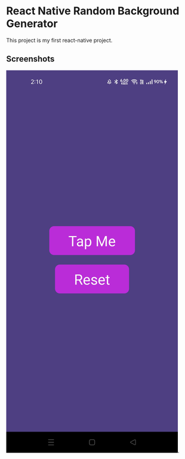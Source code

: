 # React Native Random Background Generator

This project is my first react-native project.

## Screenshots
![plot](/screenshots/1.jpg).